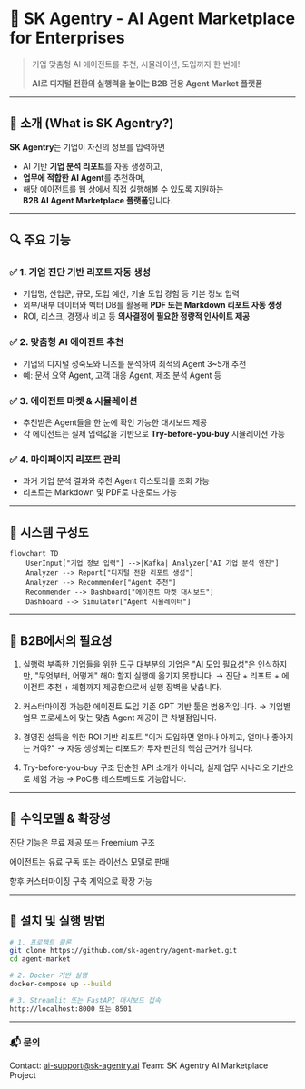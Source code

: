 # 🤖 SK Agentry - AI Agent Marketplace for Enterprises

> 기업 맞춤형 AI 에이전트를 추천, 시뮬레이션, 도입까지 한 번에!
>  
> **AI로 디지털 전환의 실행력을 높이는 B2B 전용 Agent Market 플랫폼**

---

## 🌟 소개 (What is SK Agentry?)

**SK Agentry**는 기업이 자신의 정보를 입력하면  
- AI 기반 **기업 분석 리포트**를 자동 생성하고,  
- **업무에 적합한 AI Agent**를 추천하며,  
- 해당 에이전트를 웹 상에서 직접 실행해볼 수 있도록 지원하는  
**B2B AI Agent Marketplace 플랫폼**입니다.

---

## 🔍 주요 기능

### ✅ 1. 기업 진단 기반 리포트 자동 생성
- 기업명, 산업군, 규모, 도입 예산, 기술 도입 경험 등 기본 정보 입력
- 외부/내부 데이터와 벡터 DB를 활용해 **PDF 또는 Markdown 리포트 자동 생성**
- ROI, 리스크, 경쟁사 비교 등 **의사결정에 필요한 정량적 인사이트 제공**

### ✅ 2. 맞춤형 AI 에이전트 추천
- 기업의 디지털 성숙도와 니즈를 분석하여 최적의 Agent 3~5개 추천
- 예: 문서 요약 Agent, 고객 대응 Agent, 제조 분석 Agent 등

### ✅ 3. 에이전트 마켓 & 시뮬레이션
- 추천받은 Agent들을 한 눈에 확인 가능한 대시보드 제공
- 각 에이전트는 실제 입력값을 기반으로 **Try-before-you-buy** 시뮬레이션 가능

### ✅ 4. 마이페이지 리포트 관리
- 과거 기업 분석 결과와 추천 Agent 히스토리를 조회 가능
- 리포트는 Markdown 및 PDF로 다운로드 가능

---

## 🧩 시스템 구성도

```mermaid
flowchart TD
    UserInput["기업 정보 입력"] -->|Kafka| Analyzer["AI 기업 분석 엔진"]
    Analyzer --> Report["디지털 전환 리포트 생성"]
    Analyzer --> Recommender["Agent 추천"]
    Recommender --> Dashboard["에이전트 마켓 대시보드"]
    Dashboard --> Simulator["Agent 시뮬레이터"]
```

---

## 💼 B2B에서의 필요성

1. 실행력 부족한 기업들을 위한 도구
대부분의 기업은 "AI 도입 필요성"은 인식하지만,
"무엇부터, 어떻게" 해야 할지 실행에 옮기지 못합니다.
→ 진단 + 리포트 + 에이전트 추천 + 체험까지 제공함으로써 실행 장벽을 낮춥니다.

2. 커스터마이징 가능한 에이전트 도입
기존 GPT 기반 툴은 범용적입니다.
→ 기업별 업무 프로세스에 맞는 맞춤 Agent 제공이 큰 차별점입니다.

3. 경영진 설득을 위한 ROI 기반 리포트
"이거 도입하면 얼마나 아끼고, 얼마나 좋아지는 거야?"
→ 자동 생성되는 리포트가 투자 판단의 핵심 근거가 됩니다.

4. Try-before-you-buy 구조
단순한 API 소개가 아니라, 실제 업무 시나리오 기반으로 체험 가능
→ PoC용 테스트베드로 기능합니다.

---

## 🔄 수익모델 & 확장성
진단 기능은 무료 제공 또는 Freemium 구조

에이전트는 유료 구독 또는 라이선스 모델로 판매

향후 커스터마이징 구축 계약으로 확장 가능

---

## 🚀 설치 및 실행 방법
```bash
# 1. 프로젝트 클론
git clone https://github.com/sk-agentry/agent-market.git
cd agent-market

# 2. Docker 기반 실행
docker-compose up --build

# 3. Streamlit 또는 FastAPI 대시보드 접속
http://localhost:8000 또는 8501
```
---

### 📬 문의
Contact: ai-support@sk-agentry.ai
Team: SK Agentry AI Marketplace Project

